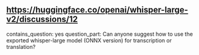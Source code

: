 ## https://huggingface.co/openai/whisper-large-v2/discussions/12

contains_question: yes
question_part: Can anyone suggest how to use the exported whisper-large model (ONNX version) for transcription or translation?